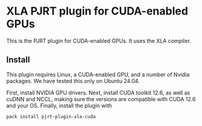 # XLA PJRT plugin for CUDA-enabled GPUs

This is the PJRT plugin for CUDA-enabled GPUs. It uses the XLA compiler.

## Install

This plugin requires Linux, a CUDA-enabled GPU, and a number of Nvidia packages. We have tested this only on Ubuntu 24.04.

First, install NVIDIA GPU drivers. Next, install CUDA toolkit 12.6, as well as cuDNN and NCCL, making sure the versions are compatible with CUDA 12.6 and your OS. Finally, install the plugin with
```
pack install pjrt-plugin-xla-cuda
```
